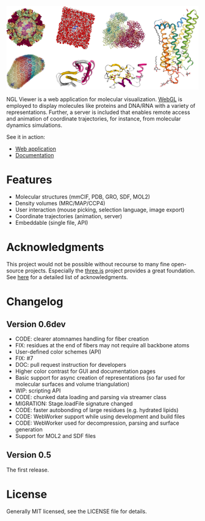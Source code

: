 
![Gallery](gallery.png)


NGL Viewer is a web application for molecular visualization. [WebGL](https://get.webgl.org/) is employed to display molecules like proteins and DNA/RNA with a variety of representations. Further, a server is included that enables remote access and animation of coordinate trajectories, for instance, from molecular dynamics simulations.


See it in action:

* [Web application](http://proteinformatics.charite.de/ngl)
* [Documentation](http://proteinformatics.charite.de/ngl/doc)


Features
========

* Molecular structures (mmCIF, PDB, GRO, SDF, MOL2)
* Density volumes (MRC/MAP/CCP4)
* User interaction (mouse picking, selection language, image export)
* Coordinate trajectories (animation, server)
* Embeddable (single file, API)


Acknowledgments
===============

This project would not be possible without recourse to many fine open-source projects. Especially the [three.js](http://threejs.org/) project provides a great foundation. See [here](http://proteinformatics.charite.de/ngl/doc/index.html#User_manual/Development/Acknowledgment) for a detailed list of acknowledgments.


Changelog
=========

Version 0.6dev
--------------

* CODE: clearer atomnames handling for fiber creation
* FIX: residues at the end of fibers may not require all backbone atoms
* User-defined color schemes (API)
* FIX: #7
* DOC: pull request instruction for developers
* Higher color contrast for GUI and documentation pages
* Basic support for async creation of representations (so far used for molecular surfaces and volume triangulation)
* WIP: scripting API
* CODE: chunked data loading and parsing via streamer class
* MIGRATION: Stage.loadFile signature changed
* CODE: faster autobonding of large residues (e.g. hydrated lipids)
* CODE: WebWorker support while using development and build files
* CODE: WebWorker used for decompression, parsing and surface generation
* Support for MOL2 and SDF files


Version 0.5
-----------

The first release.


License
=======

Generally MIT licensed, see the LICENSE file for details.
